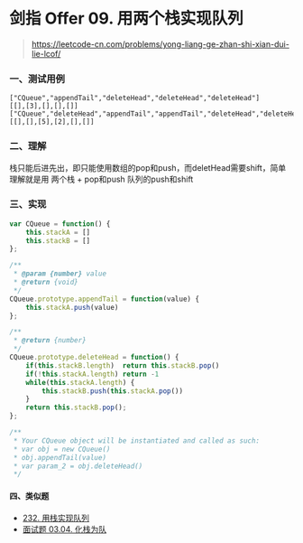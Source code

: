 # 剑指 Offer 09. 用两个栈实现队列
> https://leetcode-cn.com/problems/yong-liang-ge-zhan-shi-xian-dui-lie-lcof/
### 一、测试用例
```
["CQueue","appendTail","deleteHead","deleteHead","deleteHead"]
[[],[3],[],[],[]]
["CQueue","deleteHead","appendTail","appendTail","deleteHead","deleteHead"]
[[],[],[5],[2],[],[]]
```
### 二、理解
栈只能后进先出，即只能使用数组的pop和push，而deletHead需要shift，简单理解就是用 两个栈 + pop和push 队列的push和shift
### 三、实现
```javascript
var CQueue = function() {
    this.stackA = []
    this.stackB = []
};

/** 
 * @param {number} value
 * @return {void}
 */
CQueue.prototype.appendTail = function(value) {
    this.stackA.push(value)
};

/**
 * @return {number}
 */
CQueue.prototype.deleteHead = function() {
    if(this.stackB.length)  return this.stackB.pop()
    if(!this.stackA.length) return -1
    while(this.stackA.length) {
        this.stackB.push(this.stackA.pop())
    }
    return this.stackB.pop();
};

/**
 * Your CQueue object will be instantiated and called as such:
 * var obj = new CQueue()
 * obj.appendTail(value)
 * var param_2 = obj.deleteHead()
 */
```
#### 四、类似题
- [232. 用栈实现队列](https://leetcode-cn.com/problems/implement-queue-using-stacks/)
- [面试题 03.04. 化栈为队](https://leetcode-cn.com/problems/implement-queue-using-stacks-lcci/)

